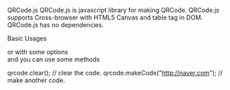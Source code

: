 QRCode.js
QRCode.js is javascript library for making QRCode. QRCode.js supports Cross-browser with HTML5 Canvas and table tag in DOM. QRCode.js has no dependencies.

Basic Usages

<div id="qrcode"></div>
<script type="text/javascript">
new QRCode(document.getElementById("qrcode"), "http://jindo.dev.naver.com/collie");
</script>
or with some options

<div id="qrcode"></div>
<script type="text/javascript">
var qrcode = new QRCode(document.getElementById("qrcode"), {
	text: "http://jindo.dev.naver.com/collie",
	width: 128,
	height: 128,
	colorDark : "#000000",
	colorLight : "#ffffff",
	correctLevel : QRCode.CorrectLevel.H
});
</script>
and you can use some methods

qrcode.clear(); // clear the code.
qrcode.makeCode("http://naver.com"); // make another code.
